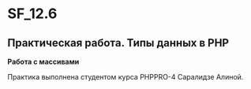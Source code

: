 # SF_12.6

## Практическая работа. Типы данных в PHP

**Работа с массивами**

Практика выполнена студентом курса PHPPRO-4 Саралидзе Алиной.
